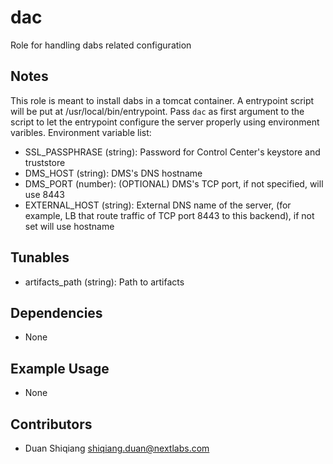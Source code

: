 # dac

Role for handling dabs related configuration

## Notes

This role is meant to install dabs in a tomcat container. A entrypoint script will be put at /usr/local/bin/entrypoint. Pass `dac` as first argument to the script to let the entrypoint configure the server properly using environment varibles. Environment variable list:

* SSL_PASSPHRASE (string): Password for Control Center's keystore and truststore
* DMS_HOST (string): DMS's DNS hostname
* DMS_PORT (number): (OPTIONAL) DMS's TCP port, if not specified, will use 8443
* EXTERNAL_HOST (string): External DNS name of the server, (for example, LB that route traffic of TCP port 8443 to this backend), if not set will use hostname

## Tunables

* artifacts_path (string): Path to artifacts

## Dependencies

* None

## Example Usage

* None

## Contributors

* Duan Shiqiang <shiqiang.duan@nextlabs.com>
